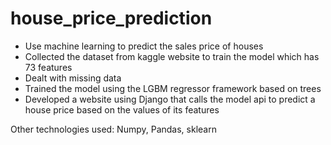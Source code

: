 # house_price_prediction

- Use machine learning to predict the sales price of houses
- Collected the dataset from kaggle website to train the model which has 73 features
- Dealt with missing data
- Trained the model using the LGBM regressor framework based on trees
- Developed a website using Django that calls the model api to predict a house price based on the values of its features


Other technologies used: Numpy, Pandas, sklearn
